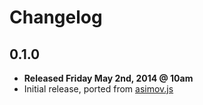# Changelog

## 0.1.0

  - **Released Friday May 2nd, 2014 @ 10am**
  - Initial release, ported from [asimov.js](https://github.com/adamrenklint/asimov.js)